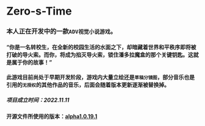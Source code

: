 # Zero-s-Time
### 本人正在开发中的一款`ADV视觉小说游戏`。
#### “你是一名转校生，在全新的校园生活的水面之下，却暗藏着世界和平秩序即将被打破的导火索。而你，将成为掐灭导火索，锁住潘多拉魔盒的那个关键钥匙。这就是属于你的故事！”
#### 此游戏目前尚处于早期开发阶段，游戏内大量立绘还是`草稿分镜图`，部分音乐也是引用的`无授权`的其他作品的音乐，后面会随着版本更新逐渐被替换掉。
##### 项目成立时间：2022.11.11
#### 开源文件所使用的版本：[alpha1.0.19.1](https://github.com/MCDFsteve/Zero-s-Time)

